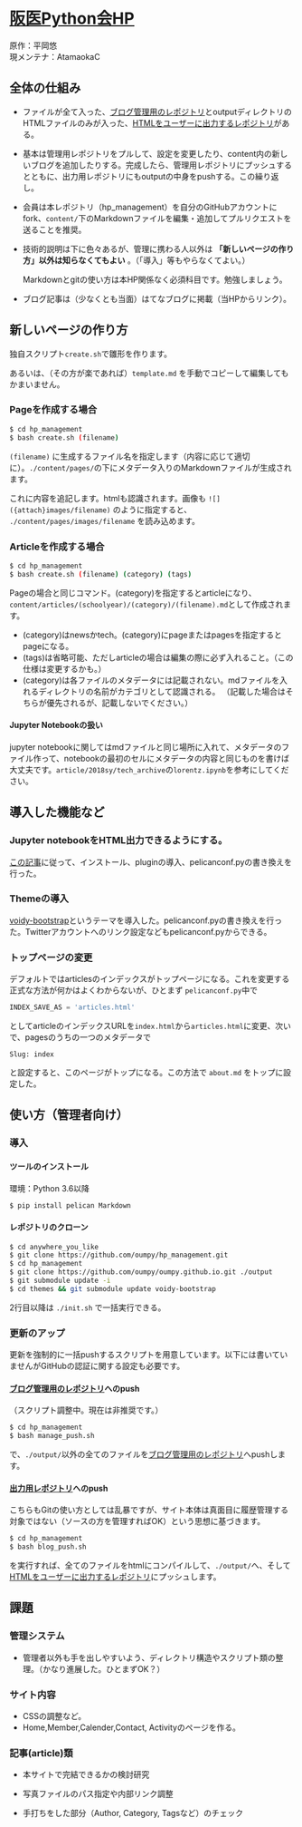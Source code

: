 # [阪医Python会HP](https://oumpy.github.io/)

原作：平岡悠  
現メンテナ：AtamaokaC

## 全体の仕組み

- ファイルが全て入った、[ブログ管理用のレポジトリ](https://github.com/oumpy/hp_management)とoutputディレクトリのHTMLファイルのみが入った、[HTMLをユーザーに出力するレポジトリ](https://github.com/oumpy/oumpy.github.io)がある。

- 基本は管理用レポジトリをプルして、設定を変更したり、content内の新しいブログを追加したりする。完成したら、管理用レポジトリにプッシュするとともに、出力用レポジトリにもoutputの中身をpushする。この繰り返し。

- 会員は本レポジトリ（hp_management）を自分のGitHubアカウントにfork、`content/`下のMarkdownファイルを編集・追加してプルリクエストを送ることを推奨。

- 技術的説明は下に色々あるが、管理に携わる人以外は **「新しいページの作り方」以外は知らなくてもよい** 。（「導入」等もやらなくてよい。）

  Markdownとgitの使い方は本HP関係なく必須科目です。勉強しましょう。

- ブログ記事は（少なくとも当面）はてなブログに掲載（当HPからリンク）。

## 新しいページの作り方

独自スクリプト`create.sh`で雛形を作ります。

あるいは、（その方が楽であれば）`template.md` を手動でコピーして編集してもかまいません。

### Pageを作成する場合

```bash
$ cd hp_management
$ bash create.sh (filename)
```

`(filename)` に生成するファイル名を指定します（内容に応じて適切に）。`./content/pages/`の下にメタデータ入りのMarkdownファイルが生成されます。

これに内容を追記します。htmlも認識されます。画像も `![]({attach}images/filename)` のように指定すると、 `./content/pages/images/filename` を読み込めます。

### Articleを作成する場合

``` bash
$ cd hp_management
$ bash create.sh (filename) (category) (tags)
```

Pageの場合と同じコマンド。(category)を指定するとarticleになり、`content/articles/(schoolyear)/(category)/(filename).md`として作成されます。

- (category)はnewsかtech。(category)にpageまたはpagesを指定するとpageになる。
- (tags)は省略可能、ただしarticleの場合は編集の際に必ず入れること。（この仕様は変更するかも。）
- (category)は各ファイルのメタデータには記載されない。mdファイルを入れるディレクトリの名前がカテゴリとして認識される。
  （記載した場合はそちらが優先されるが、記載しないでください。）

#### Jupyter Notebookの扱い

jupyter notebookに関してはmdファイルと同じ場所に入れて、メタデータのファイル作って、notebookの最初のセルにメタデータの内容と同じものを書けば大丈夫です。`article/2018sy/tech_archive`の`lorentz.ipynb`を参考にしてください。

## 導入した機能など

### Jupyter notebookをHTML出力できるようにする。

[この記事](https://qiita.com/driller/items/49a990cbdfb51afed620)に従って、インストール、pluginの導入、pelicanconf.pyの書き換えを行った。

### Themeの導入

[voidy-bootstrap](https://github.com/robulouski/voidy-bootstrap)というテーマを導入した。pelicanconf.pyの書き換えを行った。Twitterアカウントへのリンク設定などもpelicanconf.pyからできる。

### トップページの変更

デフォルトではarticlesのインデックスがトップページになる。これを変更する正式な方法が何かはよくわからないが、ひとまず `pelicanconf.py`中で

```python
INDEX_SAVE_AS = 'articles.html'
```

としてarticleのインデックスURLを`index.html`から`articles.html`に変更、次いで、pagesのうちの一つのメタデータで

```
Slug: index
```

と設定すると、このページがトップになる。この方法で `about.md` をトップに設定した。

## 使い方（管理者向け）

### 導入

#### ツールのインストール

環境：Python 3.6以降

```bash
$ pip install pelican Markdown
```

#### レポジトリのクローン

```bash
$ cd anywhere_you_like
$ git clone https://github.com/oumpy/hp_management.git
$ cd hp_management
$ git clone https://github.com/oumpy/oumpy.github.io.git ./output
$ git submodule update -i
$ cd themes && git submodule update voidy-bootstrap
```

2行目以降は  `./init.sh` で一括実行できる。

### 更新のアップ

更新を強制的に一括pushするスクリプトを用意しています。以下には書いていませんがGitHubの認証に関する設定も必要です。

#### [ブログ管理用のレポジトリ](https://github.com/oumpy/hp_management)へのpush

（スクリプト調整中。現在は非推奨です。）

```bash
$ cd hp_management
$ bash manage_push.sh
```
で、`./output/`以外の全てのファイルを[ブログ管理用のレポジトリ](https://github.com/oumpy/hp_management)へpushします。

#### [出力用レポジトリ](https://github.com/oumpy/oumpy.github.io)へのpush

こちらもGitの使い方としては乱暴ですが、サイト本体は真面目に履歴管理する対象ではない（ソースの方を管理すればOK）という思想に基づきます。

```bash
$ cd hp_management
$ bash blog_push.sh
```
を実行すれば、全てのファイルをhtmlにコンパイルして、`./output/`へ、そして[HTMLをユーザーに出力するレポジトリ](https://github.com/oumpy/oumpy.github.io)にプッシュします。


## 課題
### 管理システム

- 管理者以外も手を出しやすいよう、ディレクトリ構造やスクリプト類の整理。（かなり進展した。ひとまずOK？）

### サイト内容

- CSSの調整など。
- Home,Member,Calender,Contact, Activityのページを作る。

### 記事(article)類

- 本サイトで完結できるかの検討研究
- 写真ファイルのパス指定や内部リンク調整

- 手打ちをした部分（Author, Category, Tagsなど）のチェック

